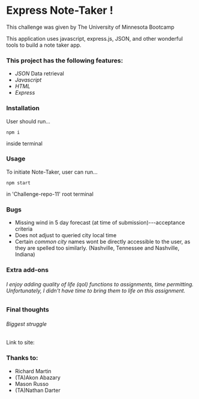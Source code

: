# Express Note-Taker !

This challenge was given by The University of Minnesota Bootcamp 

This application uses javascript, express.js, JSON, and other wonderful tools to build a note taker app.

### This project has the following features: 
*  _JSON_ Data retrieval
*  _Javascript_
*  _HTML_
*  _Express_

### Installation
User should run...
```
npm i
```
inside terminal 

### Usage
To initiate Note-Taker, user can run...
```
npm start
```
in 'Challenge-repo-11' root terminal

### Bugs
* Missing wind in 5 day forecast (at time of submission)---acceptance criteria
* Does not adjust to queried city local time
* Certain _common city_ names wont be directly accessible to the user, as they are spelled too similarly. (Nashville, Tennessee and Nashville, Indiana)

### Extra add-ons

###### I enjoy adding quality of life (qol) functions to assignments, time permitting. Unfortunately, I didn't have time to bring them to life on this assignment.


### Final thoughts

###### Biggest struggle



Link to site: 

### Thanks to:
* Richard Martin
* (TA)Akon Abazary
* Mason Russo
* (TA)Nathan Darter
